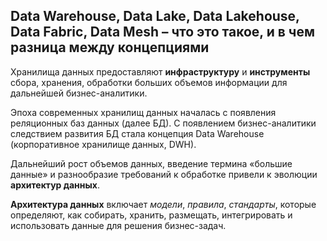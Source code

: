 ## Data Warehouse, Data Lake, Data Lakehouse, Data Fabric, Data Mesh – что это такое, и в чем разница между концепциями

Хранилища данных предоставляют **инфраструктуру** и **инструменты** сбора, хранения, обработки больших объемов информации для дальнейшей бизнес-аналитики.

Эпоха современных хранилищ данных началась с появления реляционных баз данных (далее БД). С появлением бизнес-аналитики следствием развития БД стала концепция Data Warehouse (корпоративное хранилище данных, DWH).

Дальнейший рост объемов данных, введение термина «большие данные» и разнообразие требований к обработке привели к эволюции **архитектур данных**.

**Архитектура данных** включает *модели*, *правила*, *стандарты*, которые определяют, как собирать, хранить, размещать, интегрировать и использовать данные для решения бизнес-задач.
